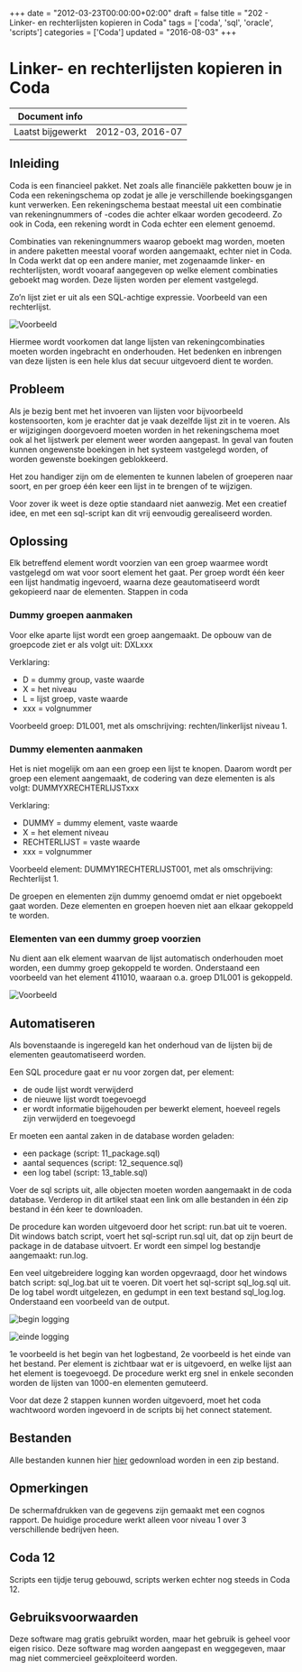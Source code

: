 +++
date = "2012-03-23T00:00:00+02:00"
draft = false
title = "202 - Linker- en rechterlijsten kopieren in Coda"
tags = ['coda', 'sql', 'oracle', 'scripts']
categories = ['Coda'] 
updated = "2016-08-03"
+++

# Linker- en rechterlijsten kopieren in Coda


| Document info       |                   |
|---------------------|-------------------|
| Laatst bijgewerkt   | 2012-03, 2016-07  |


## Inleiding

Coda is een financieel pakket. Net zoals alle financiële pakketten bouw je in Coda een rekeningschema op zodat je alle
je verschillende boekingsgangen kunt verwerken. Een rekeningschema bestaat meestal uit een combinatie van
rekeningnummers of -codes die achter elkaar worden gecodeerd. Zo ook in Coda, een rekening wordt in Coda echter een
element genoemd.

Combinaties van rekeningnummers waarop geboekt mag worden, moeten in andere paketten meestal vooraf worden aangemaakt,
echter niet in Coda. In Coda werkt dat op een andere manier, met zogenaamde linker- en rechterlijsten, wordt vooaraf
aangegeven op welke element combinaties geboekt mag worden. Deze lijsten worden per element vastgelegd.

Zo’n lijst ziet er uit als een SQL-achtige expressie. Voorbeeld van een rechterlijst.

![Voorbeeld](/img/202-1-coda-lijsten-02-voorbeeld-van-een-lijst.jpg)

Hiermee wordt voorkomen dat lange lijsten van rekeningcombinaties moeten worden ingebracht en onderhouden. Het bedenken
en inbrengen van deze lijsten is een hele klus dat secuur uitgevoerd dient te worden.

## Probleem

Als je bezig bent met het invoeren van lijsten voor bijvoorbeeld kostensoorten, kom je erachter dat je vaak dezelfde
lijst zit in te voeren. Als er wijzigingen doorgevoerd moeten worden in het rekeningschema moet ook al het lijstwerk
per element weer worden aangepast. In geval van fouten kunnen ongewenste boekingen in het systeem vastgelegd worden, of
worden gewenste boekingen geblokkeerd.

Het zou handiger zijn om de elementen te kunnen labelen of groeperen naar soort, en per groep één keer een lijst in te
brengen of te wijzigen.

Voor zover ik weet is deze optie standaard niet aanwezig. Met een creatief idee, en met een sql-script kan dit vrij
eenvoudig gerealiseerd worden.


## Oplossing

Elk betreffend element wordt voorzien van een groep waarmee wordt vastgelegd om wat voor soort element het gaat. Per
groep wordt één keer een lijst handmatig ingevoerd, waarna deze geautomatiseerd wordt gekopieerd naar de elementen.
Stappen in coda

### Dummy groepen aanmaken

Voor elke aparte lijst wordt een groep aangemaakt. De opbouw van de groepcode ziet er als volgt uit: DXLxxx

Verklaring:

* D = dummy group, vaste waarde
* X = het niveau
* L = lijst groep, vaste waarde
* xxx = volgnummer

Voorbeeld groep: D1L001, met als omschrijving: rechten/linkerlijst niveau 1.


### Dummy elementen aanmaken

Het is niet mogelijk om aan een groep een lijst te knopen. Daarom wordt per groep een element aangemaakt, de codering
van deze elementen is als volgt: DUMMYXRECHTERLIJSTxxx

Verklaring:

* DUMMY = dummy element, vaste waarde
* X = het element niveau
* RECHTERLIJST = vaste waarde
* xxx = volgnummer

Voorbeeld element: DUMMY1RECHTERLIJST001, met als omschrijving: Rechterlijst 1.

De groepen en elementen zijn dummy genoemd omdat er niet opgeboekt gaat worden. Deze elementen en groepen hoeven niet
aan elkaar gekoppeld te worden. 


### Elementen van een dummy groep voorzien

Nu dient aan elk element waarvan de lijst automatisch onderhouden moet worden, een dummy groep gekoppeld te worden.
Onderstaand een voorbeeld van het element 411010, waaraan o.a. groep D1L001 is gekoppeld.

![Voorbeeld](/img/202-2-coda-lijsten-03-element-en-groepen.jpg)


## Automatiseren

Als bovenstaande is ingeregeld kan het onderhoud van de lijsten bij de elementen geautomatiseerd worden.

Een SQL procedure gaat er nu voor zorgen dat, per element:

* de oude lijst wordt verwijderd
* de nieuwe lijst wordt toegevoegd
* er wordt informatie bijgehouden per bewerkt element, hoeveel regels zijn verwijderd en toegevoegd

Er moeten een aantal zaken in de database worden geladen:

* een package (script: 11_package.sql)
* aantal sequences (script: 12_sequence.sql)
* een log tabel (script: 13_table.sql)

Voer de sql scripts uit, alle objecten moeten worden aangemaakt in de coda database.
Verderop in dit artikel staat een link om alle bestanden in één zip bestand in één keer te downloaden. 


De procedure kan worden uitgevoerd door het script: run.bat uit te voeren. Dit windows batch script, voert het
sql-script run.sql uit, dat op zijn beurt de package in de database uitvoert. Er wordt een simpel log bestandje
aangemaakt: run.log.

Een veel uitgebreidere logging kan worden opgevraagd, door het windows batch script: sql_log.bat uit te voeren. Dit
voert het sql-script sql_log.sql uit. De log tabel wordt uitgelezen, en gedumpt in een text bestand sql_log.log.
Onderstaand een voorbeeld van de output.

![begin logging](/img/202-3-coda-lijsten-logging-01.jpg)


![einde logging](/img/202-4-coda-lijsten-logging-02.jpg)

1e voorbeeld is het begin van het logbestand, 2e voorbeeld is het einde van het bestand. Per element is zichtbaar wat
er is uitgevoerd, en welke lijst aan het element is toegevoegd. De procedure werkt erg snel in enkele seconden worden
de lijsten van 1000-en elementen gemuteerd.

Voor dat deze 2 stappen kunnen worden uitgevoerd, moet het coda wachtwoord worden ingevoerd in de scripts bij het
connect statement.


## Bestanden
Alle bestanden kunnen hier 
[hier](/img/202-5-coda-lijsten.zip)
gedownload worden in een zip bestand.


## Opmerkingen
De schermafdrukken van de gegevens zijn gemaakt met een cognos rapport. De huidige procedure werkt alleen voor niveau 1
over 3 verschillende bedrijven heen.


## Coda 12
Scripts een tijdje terug gebouwd, scripts werken echter nog steeds in Coda 12.


## Gebruiksvoorwaarden
Deze software mag gratis gebruikt worden, maar het gebruik is geheel voor eigen risico. Deze software mag worden
aangepast en weggegeven, maar mag niet commercieel geëxploiteerd worden.


